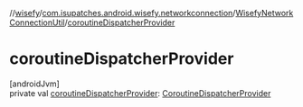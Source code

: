 //[wisefy](../../../index.md)/[com.isupatches.android.wisefy.networkconnection](../index.md)/[WisefyNetworkConnectionUtil](index.md)/[coroutineDispatcherProvider](coroutine-dispatcher-provider.md)

# coroutineDispatcherProvider

[androidJvm]\
private val [coroutineDispatcherProvider](coroutine-dispatcher-provider.md): [CoroutineDispatcherProvider](../../com.isupatches.android.wisefy.util.coroutines/-coroutine-dispatcher-provider/index.md)
